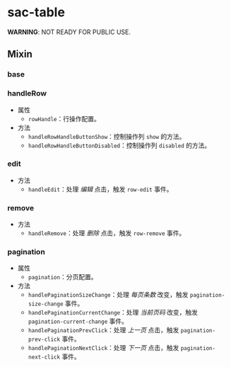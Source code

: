 # sac-table

**WARNING**: NOT READY FOR PUBLIC USE.

## Mixin

### base

### handleRow

- 属性
  - `rowHandle`：行操作配置。
- 方法
  - `handleRowHandleButtonShow`：控制操作列 `show` 的方法。
  - `handleRowHandleButtonDisabled`：控制操作列 `disabled` 的方法。

### edit

- 方法
  - `handleEdit`：处理 _编辑_ 点击，触发 `row-edit` 事件。

### remove

- 方法
  - `handleRemove`：处理 _删除_ 点击，触发 `row-remove` 事件。

### pagination

- 属性
  - `pagination`：分页配置。
- 方法
  - `handlePaginationSizeChange`：处理 _每页条数_ 改变，触发 `pagination-size-change` 事件。
  - `handlePaginationCurrentChange`：处理 _当前页码_ 改变，触发 `pagination-current-change` 事件。
  - `handlePaginationPrevClick`：处理 _上一页_ 点击，触发 `pagination-prev-click` 事件。
  - `handlePaginationNextClick`：处理 _下一页_ 点击，触发 `pagination-next-click` 事件。

